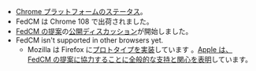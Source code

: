 - [Chrome プラットフォームのステータス](https://chromestatus.com/feature/6438627087220736)。
- FedCM は Chrome 108 で出荷されました。
- [FedCM の提案](https://github.com/fedidcg/FedCM)の[公開ディスカッション](https://github.com/fedidcg/FedCM/issues)が開始しました。
- FedCM isn't supported in other browsers yet.
    - Mozilla は Firefox に[プロトタイプを実装](https://bugzilla.mozilla.org/show_bug.cgi?id=1782066)しています 。[Apple は、FedCM の提案に協力することに全般的な支持と関心を表明](https://lists.webkit.org/pipermail/webkit-dev/2022-March/032162.html)しています。
